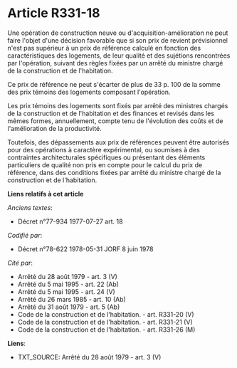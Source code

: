 # Article R331-18

Une opération de construction neuve ou d'acquisition-amélioration ne peut faire l'objet d'une décision favorable que si son
prix de revient prévisionnel n'est pas supérieur à un prix de référence calculé en fonction des caractéristiques des
logements, de leur qualité et des sujétions rencontrées par l'opération, suivant des règles fixées par un arrêté du ministre
chargé de la construction et de l'habitation.

Ce prix de référence ne peut s'écarter de plus de 33 p. 100 de la somme des prix témoins des logements composant l'opération.

Les prix témoins des logements sont fixés par arrêté des ministres chargés de la construction et de l'habitation et des
finances et revisés dans les mêmes formes, annuellement, compte tenu de l'évolution des coûts et de l'amélioration de la
productivité.

Toutefois, des dépassements aux prix de références peuvent être autorisés pour des opérations à caractère expérimental, ou
soumises à des contraintes architecturales spécifiques ou présentant des éléments particuliers de qualité non pris en compte
pour le calcul du prix de référence, dans des conditions fixées par arrêté du ministre chargé de la construction et de
l'habitation.

**Liens relatifs à cet article**

_Anciens textes_:

  - Décret n°77-934 1977-07-27 art. 18

_Codifié par_:

  - Décret n°78-622 1978-05-31 JORF 8 juin 1978

_Cité par_:

  - Arrêté du 28 août 1979 - art. 3 (V)
  - Arrêté du 5 mai 1995 - art. 22 (Ab)
  - Arrêté du 5 mai 1995 - art. 24 (V)
  - Arrêté du 26 mars 1985 - art. 10 (Ab)
  - Arrêté du 31 août 1979 - art. 5 (Ab)
  - Code de la construction et de l'habitation. - art. R331-20 (V)
  - Code de la construction et de l'habitation. - art. R331-21 (V)
  - Code de la construction et de l'habitation. - art. R331-26 (M)

**Liens**:

  - TXT_SOURCE: Arrêté du 28 août 1979 - art. 3 (V)
